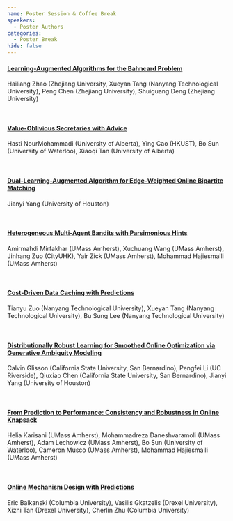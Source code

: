 ```yaml
---
name: Poster Session & Coffee Break
speakers:
  - Poster Authors
categories:
  - Poster Break
hide: false
---
```


#### [Learning-Augmented Algorithms for the Bahncard Problem](https://learning-augmented-algorithms.github.io/papers/sigmetrics25-lata-final4.pdf)

Hailiang Zhao (Zhejiang University, Xueyan Tang (Nanyang Technological University), Peng Chen (Zhejiang University), Shuiguang Deng (Zhejiang University)

&nbsp;  

#### [Value-Oblivious Secretaries with Advice](https://learning-augmented-algorithms.github.io/papers/sigmetrics25-lata-final6.pdf)

Hasti NourMohammadi (University of Alberta), Ying Cao (HKUST), Bo Sun (University of Waterloo), Xiaoqi Tan (University of Alberta)

&nbsp;  

#### [Dual-Learning-Augmented Algorithm for Edge-Weighted Online Bipartite Matching](https://learning-augmented-algorithms.github.io/papers/sigmetrics25-lata-final2.pdf)

Jianyi Yang (University of Houston)

&nbsp;  

#### [Heterogeneous Multi-Agent Bandits with Parsimonious Hints](https://learning-augmented-algorithms.github.io/papers/sigmetrics25-lata-final1.pdf)

Amirmahdi Mirfakhar (UMass Amherst), Xuchuang Wang (UMass Amherst), Jinhang Zuo (CityUHK), Yair Zick (UMass Amherst), Mohammad Hajiesmaili (UMass Amherst)

&nbsp;  

#### [Cost-Driven Data Caching with Predictions](https://learning-augmented-algorithms.github.io/papers/sigmetrics25-lata-final3.pdf)

Tianyu Zuo (Nanyang Technological University), Xueyan Tang (Nanyang Technological University), Bu Sung Lee (Nanyang Technological University)

&nbsp;  

#### [Distributionally Robust Learning for Smoothed Online Optimization via Generative Ambiguity Modeling](https://learning-augmented-algorithms.github.io/papers/sigmetrics25-lata-final8.pdf)

Calvin Glisson (California State University, San Bernardino), Pengfei Li (UC Riverside), Qiuxiao Chen (California State University, San Bernardino), Jianyi Yang (University of Houston)

&nbsp;

#### [From Prediction to Performance: Consistency and Robustness in Online Knapsack](https://learning-augmented-algorithms.github.io/papers/sigmetrics25-lata-final7.pdf)

Helia Karisani (UMass Amherst), Mohammadreza Daneshvaramoli (UMass Amherst), Adam Lechowicz (UMass Amherst), Bo Sun (University of Waterloo), Cameron Musco (UMass Amherst), Mohammad Hajiesmaili (UMass Amherst)

&nbsp;

#### [Online Mechanism Design with Predictions](https://learning-augmented-algorithms.github.io/papers/sigmetrics25-lata-final5.pdf)

Eric Balkanski (Columbia University), Vasilis Gkatzelis (Drexel University), Xizhi Tan (Drexel University), Cherlin Zhu (Columbia University)
